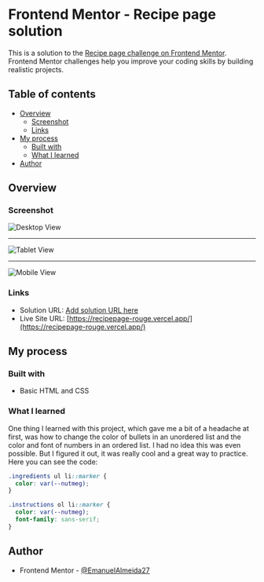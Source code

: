 # Frontend Mentor - Recipe page solution

This is a solution to the [Recipe page challenge on Frontend Mentor](https://www.frontendmentor.io/challenges/recipe-page-KiTsR8QQKm). Frontend Mentor challenges help you improve your coding skills by building realistic projects. 

## Table of contents

- [Overview](#overview)
  - [Screenshot](#screenshot)
  - [Links](#links)
- [My process](#my-process)
  - [Built with](#built-with)
  - [What I learned](#what-i-learned)
- [Author](#author)

## Overview

### Screenshot

![Desktop View](screenshots/desktop-view.png)

---------------------------------------------------

![Tablet View](screenshots/tablet-view.png)

---------------------------------------------------

![Mobile View](screenshots/mobile-view.png)

### Links

- Solution URL: [Add solution URL here](https://your-solution-url.com)
- Live Site URL: [https://recipepage-rouge.vercel.app/](https://recipepage-rouge.vercel.app/)

## My process

### Built with

- Basic HTML and CSS

### What I learned

One thing I learned with this project, which gave me a bit of a headache at first, was how to change the color of bullets in an unordered list and the color and font of numbers in an ordered list. I had no idea this was even possible. But I figured it out, it was really cool and a great way to practice. Here you can see the code:

```css
.ingredients ul li::marker {
  color: var(--nutmeg);
}

.instructions ol li::marker {
  color: var(--nutmeg);
  font-family: sans-serif;
}
```

## Author

- Frontend Mentor - [@EmanuelAlmeida27](https://www.frontendmentor.io/profile/EmanuelAlmeida27)
